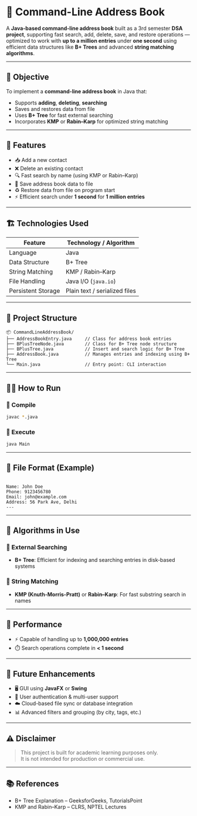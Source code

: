 # 📇 Command-Line Address Book

A **Java-based command-line address book** built as a 3rd semester **DSA project**, supporting fast search, add, delete, save, and restore operations — optimized to work with **up to a million entries** under **one second** using efficient data structures like **B+ Trees** and advanced **string matching algorithms**.

---

## 🎯 Objective

To implement a **command-line address book** in Java that:
- Supports **adding**, **deleting**, **searching**
- Saves and restores data from file
- Uses **B+ Tree** for fast external searching
- Incorporates **KMP** or **Rabin–Karp** for optimized string matching

---

## 🧰 Features

- 📥 Add a new contact
- ❌ Delete an existing contact
- 🔍 Fast search by name (using KMP or Rabin–Karp)
- 💾 Save address book data to file
- ♻️ Restore data from file on program start
- ⚡ Efficient search under **1 second** for **1 million entries**

---

## 🏗️ Technologies Used

| Feature                  | Technology / Algorithm         |
|--------------------------|-------------------------------|
| Language                 | Java                          |
| Data Structure           | B+ Tree                       |
| String Matching          | KMP / Rabin–Karp              |
| File Handling            | Java I/O (`java.io`)          |
| Persistent Storage       | Plain text / serialized files |

---

## 📁 Project Structure

```
📦 CommandLineAddressBook/
├── AddressBookEntry.java     // Class for address book entries
├── BPlusTreeNode.java        // Class for B+ Tree node structure
├── BPlusTree.java            // Insert and search logic for B+ Tree
├── AddressBook.java          // Manages entries and indexing using B+ Tree
└── Main.java                 // Entry point: CLI interaction
```

---

## 🧑‍💻 How to Run

### 🔧 Compile
```bash
javac *.java
```

### 🚀 Execute
```bash
java Main
```

---

## 💾 File Format (Example)

```

Name: John Doe
Phone: 9123456780
Email: john@example.com
Address: 56 Park Ave, Delhi
---
```

---

## 🚀 Algorithms in Use

### 📂 External Searching
- **B+ Tree**: Efficient for indexing and searching entries in disk-based systems

### 🔎 String Matching
- **KMP (Knuth-Morris-Pratt)** or **Rabin–Karp**: For fast substring search in names

---

## 🧪 Performance

- ⚡ Capable of handling up to **1,000,000 entries**
- ⏱️ Search operations complete in **< 1 second**

---

## 🔐 Future Enhancements

- 🖥️ GUI using **JavaFX** or **Swing**
- 🔐 User authentication & multi-user support
- ☁️ Cloud-based file sync or database integration
- 📊 Advanced filters and grouping (by city, tags, etc.)

---

## ⚠️ Disclaimer

> This project is built for academic learning purposes only.  
> It is not intended for production or commercial use.

---

## 📚 References

- B+ Tree Explanation – GeeksforGeeks, TutorialsPoint
- KMP and Rabin–Karp – CLRS, NPTEL Lectures
